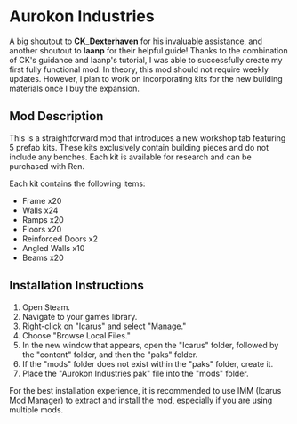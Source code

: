 # Aurokon Industries

A big shoutout to **CK_Dexterhaven** for his invaluable assistance, and another shoutout to **Iaanp** for their helpful guide! Thanks to the combination of CK's guidance and Iaanp's tutorial, I was able to successfully create my first fully functional mod.
In theory, this mod should not require weekly updates. However, I plan to work on incorporating kits for the new building materials once I buy the expansion.

## Mod Description
This is a straightforward mod that introduces a new workshop tab featuring 5 prefab kits. These kits exclusively contain building pieces and do not include any benches. Each kit is available for research and can be purchased with Ren.

Each kit contains the following items:
- Frame x20
- Walls x24
- Ramps x20
- Floors x20
- Reinforced Doors x2
- Angled Walls x10
- Beams x20

## Installation Instructions

1. Open Steam.
2. Navigate to your games library.
3. Right-click on "Icarus" and select "Manage."
4. Choose "Browse Local Files."
5. In the new window that appears, open the "Icarus" folder, followed by the "content" folder, and then the "paks" folder.
6. If the "mods" folder does not exist within the "paks" folder, create it.
7. Place the "Aurokon Industries.pak" file into the "mods" folder.

For the best installation experience, it is recommended to use IMM (Icarus Mod Manager) to extract and install the mod, especially if you are using multiple mods.
